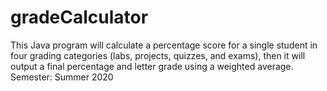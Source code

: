 # gradeCalculator
This Java program will calculate a percentage score for a single student in four grading categories (labs, projects, quizzes, and exams), then it will  output a final percentage and letter grade using a weighted average. Semester: Summer 2020
